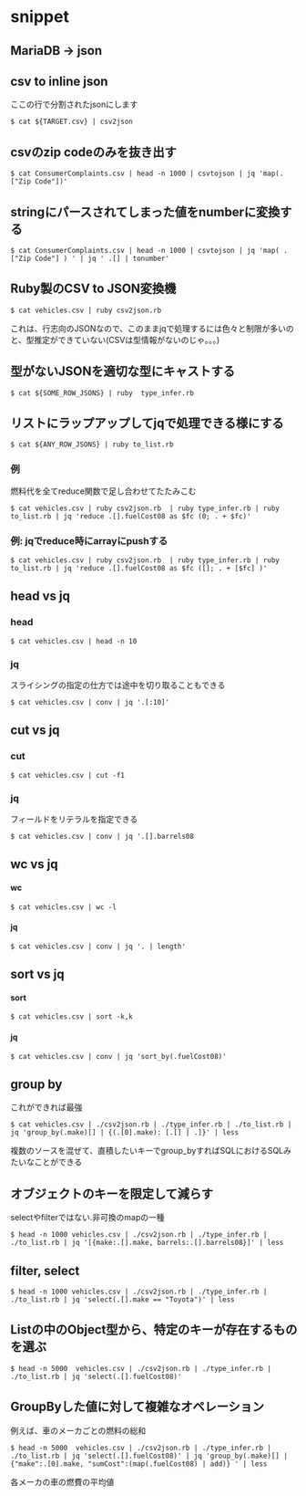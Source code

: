 # 


# snippet

## MariaDB -> json

## csv to inline json
ここの行で分割されたjsonにします
```console
$ cat ${TARGET.csv} | csv2json
```

## csvのzip codeのみを抜き出す
```console
$ cat ConsumerComplaints.csv | head -n 1000 | csvtojson | jq 'map(.["Zip Code"])'
```

## stringにパースされてしまった値をnumberに変換する
```console
$ cat ConsumerComplaints.csv | head -n 1000 | csvtojson | jq 'map( .["Zip Code"] ) ' | jq ' .[] | tonumber'
```

## Ruby製のCSV to JSON変換機
```console
$ cat vehicles.csv | ruby csv2json.rb 
```
これは、行志向のJSONなので、このままjqで処理するには色々と制限が多いのと、型推定ができていない(CSVは型情報がないのじゃ。。。)

## 型がないJSONを適切な型にキャストする
```console
$ cat ${SOME_ROW_JSONS} | ruby  type_infer.rb
```

## リストにラップアップしてjqで処理できる様にする
```console
$ cat ${ANY_ROW_JSONS} | ruby to_list.rb
```

### 例
燃料代を全てreduce関数で足し合わせてたたみこむ
```cosnole
$ cat vehicles.csv | ruby csv2json.rb  | ruby type_infer.rb | ruby to_list.rb | jq 'reduce .[].fuelCost08 as $fc (0; . + $fc)'
```

### 例: jqでreduce時にarrayにpushする
```cosnole
$ cat vehicles.csv | ruby csv2json.rb  | ruby type_infer.rb | ruby to_list.rb | jq 'reduce .[].fuelCost08 as $fc ([]; . + [$fc] )'
```

## head vs jq
### head
```console
$ cat vehicles.csv | head -n 10  
```
### jq
スライシングの指定の仕方では途中を切り取ることもできる
```console
$ cat vehicles.csv | conv | jq '.[:10]'
```

## cut vs jq
### cut
```console
$ cat vehicles.csv | cut -f1  
```
### jq
フィールドをリテラルを指定できる
```console
$ cat vehicles.csv | conv | jq '.[].barrels08
```

## wc vs jq
#### wc
```console
$ cat vehicles.csv | wc -l
```
#### jq
```console
$ cat vehicles.csv | conv | jq '. | length'
```

## sort vs jq
#### sort
```console
$ cat vehicles.csv | sort -k,k
```
#### jq
```console
$ cat vehicles.csv | conv | jq 'sort_by(.fuelCost08)'
```

## group by
これができれば最強
```console
$ cat vehicles.csv | ./csv2json.rb | ./type_infer.rb | ./to_list.rb | jq 'group_by(.make)[] | {(.[0].make): [.[] | .]}' | less 
```
複数のソースを混ぜて、直積したいキーでgroup_byすればSQLにおけるSQLみたいなことができる

## オブジェクトのキーを限定して減らす
selectやfilterではない.非可換のmapの一種
```console
$ head -n 1000 vehicles.csv | ./csv2json.rb | ./type_infer.rb | ./to_list.rb | jq '[{make:.[].make, barrels:.[].barrels08}]' | less
```

## filter, select
```console
$ head -n 1000 vehicles.csv | ./csv2json.rb | ./type_infer.rb | ./to_list.rb | jq 'select(.[].make == "Toyota")' | less
```

## Listの中のObject型から、特定のキーが存在するものを選ぶ
```console
$ head -n 5000  vehicles.csv | ./csv2json.rb | ./type_infer.rb | ./to_list.rb | jq 'select(.[].fuelCost08)'
```

## GroupByした値に対して複雑なオペレーション
例えば、車のメーカごとの燃料の総和
```console
$ head -n 5000  vehicles.csv | ./csv2json.rb | ./type_infer.rb | ./to_list.rb | jq 'select(.[].fuelCost08)' | jq 'group_by(.make)[] | {"make":.[0].make, "sumCost":(map(.fuelCost08) | add)} ' | less 
```
各メーカの車の燃費の平均値
```console
```
